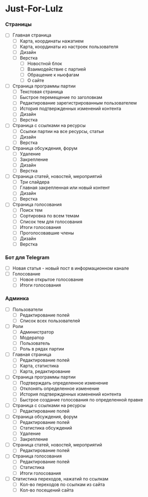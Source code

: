 # Just-For-Lulz

### Страницы
- [ ] Главная страница
  - [ ] Карта, координаты нажатием
  - [ ] Карта, координаты из настроек пользователя
  - [ ] Дизайн
  - [ ] Верстка
    - [ ] Новостной блок
    - [ ] Взаимодействие с партией
    - [ ] Обращение к ньюфагам
    - [ ] О сайте
- [ ] Страница программы партии
  - [ ] Текстовая страница
  - [ ] Быстрое перемещение по заголовкам
  - [ ] Редактирование зарегистрированным пользователем
  - [ ] История подтвержденных изменений контента
  - [ ] Дизайн
  - [ ] Верстка
- [ ] Страница с ссылками на ресурсы
  - [ ] Ссылки партии на все ресурсы, статьи
  - [ ] Дизайн
  - [ ] Верстка
- [ ] Страница обсуждения, форум
  - [ ] Удаление
  - [ ] Закрепление
  - [ ] Дизайн
  - [ ] Верстка
- [ ] Страница статей, новостей, мероприятий
  - [ ] Три слайдера
  - [ ] Главная закрепленная или новый контент
  - [ ] Дизайн
  - [ ] Верстка
- [ ] Страница голосования
  - [ ] Поиск тем
  - [ ] Сортировка по всем темам 
  - [ ] Список тем для голосования 
  - [ ] Итоги голосования
  - [ ] Проголосовавшие члены
  - [ ] Дизайн
  - [ ] Верстка

### Бот для Telegram
- [ ] Новая статья - новый пост в информационном канале
- [ ] Голосование
  - [ ] Новое открытое голосование
  - [ ] Итоги голосования

### Админка
- [ ] Пользователи
  - [ ] Редактирование полей
  - [ ] Список всех пользователей
- [ ] Роли
  - [ ] Администратор
  - [ ] Модератор
  - [ ] Пользователь
  - [ ] Роль в рядах партии
- [ ] Главная страница
  - [ ] Редактирование полей
  - [ ] Карта, статистика
  - [ ] Карта, редактирование
- [ ] Страница программы партии
  - [ ] Подтверждать определенное изменение
  - [ ] Отклонять определенное изменение
  - [ ] История подтвержденных изменений контента
  - [ ] Быстрое создание голосования по определенной правке
- [ ] Страница с ссылками на ресурсы
  - [ ] Редактирование полей
- [ ] Страница обсуждения, форум
  - [ ] Редактирование полей
  - [ ] Статистика обсуждений
  - [ ] Удаление
  - [ ] Закрепление
- [ ] Страница статей, новостей, мероприятий
  - [ ] Редактирование полей
- [ ] Страница голосования
  - [ ] Редактирование полей
  - [ ] Статистика
  - [ ] Итоги голосования
- [ ] Статистика переходов, нажатий по ссылкам
  - [ ] Кол-во переходов по ссылкам из сайта
  - [ ] Кол-во посещений сайта
